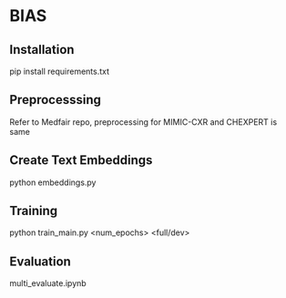 # BIAS


## Installation

pip install requirements.txt


## Preprocesssing 
Refer to Medfair repo, preprocessing for MIMIC-CXR and CHEXPERT is same 

## Create Text Embeddings
 python embeddings.py

 ## Training
 python train_main.py <num_epochs> <full/dev> <dataset>

 ## Evaluation 
 multi_evaluate.ipynb
